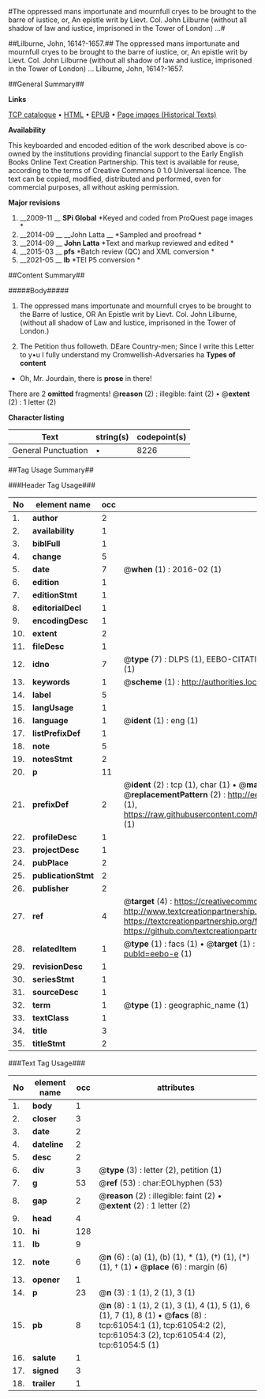 #The oppressed mans importunate and mournfull cryes to be brought to the barre of iustice, or, An epistle writ by Lievt. Col. John Lilburne (without all shadow of law and iustice, imprisoned in the Tower of London) ...#

##Lilburne, John, 1614?-1657.##
The oppressed mans importunate and mournfull cryes to be brought to the barre of iustice, or, An epistle writ by Lievt. Col. John Lilburne (without all shadow of law and iustice, imprisoned in the Tower of London) ...
Lilburne, John, 1614?-1657.

##General Summary##

**Links**

[TCP catalogue](http://www.ota.ox.ac.uk/tcp/)  • 
[HTML](http://tei.it.ox.ac.uk/tcp/Texts-HTML/free/A48/A48469.html)  • 
[EPUB](http://tei.it.ox.ac.uk/tcp/Texts-EPUB/free/A48/A48469.epub) • 
[Page images (Historical Texts)](https://historicaltexts.jisc.ac.uk/eebo-12393120e)

**Availability**

This keyboarded and encoded edition of the work described above is co-owned by the
    institutions providing financial support to the Early English Books Online Text Creation
    Partnership. This text is available for reuse, according to the terms of  Creative Commons 0 1.0 Universal
    licence. The text can be copied, modified, distributed and performed, even for commercial
    purposes, all without asking permission.

**Major revisions**

1. __2009-11 __ __SPi Global__ *Keyed and coded from ProQuest page images *
1. __2014-09 __ __John Latta __ *Sampled and proofread *
1. __2014-09 __ __John Latta__ *Text and markup reviewed and edited *
1. __2015-03 __ __pfs__ *Batch review (QC) and XML conversion *
1. __2021-05 __ __lb__ *TEI P5 conversion *

##Content Summary##

#####Body#####

1. The oppressed mans importunate and mournfull cryes to be brought to the Barre of Iustice, OR An Epistle writ by Lievt. Col. John Lilburne, (without all shadow of Law and Iustice, imprisoned in the Tower of London.)

1. The Petition thus followeth.
DEare Country-men; Since I write this Letter to y•u I fully understand my Cromwellish-Adversaries ha
**Types of content**

  * Oh, Mr. Jourdain, there is **prose** in there!

There are 2 **omitted** fragments! 
 @__reason__ (2) : illegible: faint (2)  •  @__extent__ (2) : 1 letter (2)

**Character listing**


|Text|string(s)|codepoint(s)|
|---|---|---|
|General Punctuation|•|8226|

##Tag Usage Summary##

###Header Tag Usage###

|No|element name|occ|attributes|
|---|---|---|---|
|1.|__author__|2||
|2.|__availability__|1||
|3.|__biblFull__|1||
|4.|__change__|5||
|5.|__date__|7| @__when__ (1) : 2016-02 (1)|
|6.|__edition__|1||
|7.|__editionStmt__|1||
|8.|__editorialDecl__|1||
|9.|__encodingDesc__|1||
|10.|__extent__|2||
|11.|__fileDesc__|1||
|12.|__idno__|7| @__type__ (7) : DLPS (1), EEBO-CITATION (1), VID (1), EEBO-PROQUEST (1), STC (2), OCLC (1)|
|13.|__keywords__|1| @__scheme__ (1) : http://authorities.loc.gov/ (1)|
|14.|__label__|5||
|15.|__langUsage__|1||
|16.|__language__|1| @__ident__ (1) : eng (1)|
|17.|__listPrefixDef__|1||
|18.|__note__|5||
|19.|__notesStmt__|2||
|20.|__p__|11||
|21.|__prefixDef__|2| @__ident__ (2) : tcp (1), char (1)  •  @__matchPattern__ (2) : ([0-9\-]+):([0-9IVX]+) (1), (.+) (1)  •  @__replacementPattern__ (2) : http://eebo.chadwyck.com/downloadtiff?vid=$1&page=$2 (1), https://raw.githubusercontent.com/textcreationpartnership/Texts/master/tcpchars.xml#$1 (1)|
|22.|__profileDesc__|1||
|23.|__projectDesc__|1||
|24.|__pubPlace__|2||
|25.|__publicationStmt__|2||
|26.|__publisher__|2||
|27.|__ref__|4| @__target__ (4) : https://creativecommons.org/publicdomain/zero/1.0/ (1), http://www.textcreationpartnership.org/docs/. (1), https://textcreationpartnership.org/faq/#faq05 (1), https://github.com/textcreationpartnership (1)|
|28.|__relatedItem__|1| @__type__ (1) : facs (1)  •  @__target__ (1) : https://data.historicaltexts.jisc.ac.uk/view?pubId=eebo-e (1)|
|29.|__revisionDesc__|1||
|30.|__seriesStmt__|1||
|31.|__sourceDesc__|1||
|32.|__term__|1| @__type__ (1) : geographic_name (1)|
|33.|__textClass__|1||
|34.|__title__|3||
|35.|__titleStmt__|2||


###Text Tag Usage###

|No|element name|occ|attributes|
|---|---|---|---|
|1.|__body__|1||
|2.|__closer__|3||
|3.|__date__|2||
|4.|__dateline__|2||
|5.|__desc__|2||
|6.|__div__|3| @__type__ (3) : letter (2), petition (1)|
|7.|__g__|53| @__ref__ (53) : char:EOLhyphen (53)|
|8.|__gap__|2| @__reason__ (2) : illegible: faint (2)  •  @__extent__ (2) : 1 letter (2)|
|9.|__head__|4||
|10.|__hi__|128||
|11.|__lb__|9||
|12.|__note__|6| @__n__ (6) : (a) (1), (b) (1), * (1), (†) (1), (*) (1), † (1)  •  @__place__ (6) : margin (6)|
|13.|__opener__|1||
|14.|__p__|23| @__n__ (3) : 1 (1), 2 (1), 3 (1)|
|15.|__pb__|8| @__n__ (8) : 1 (1), 2 (1), 3 (1), 4 (1), 5 (1), 6 (1), 7 (1), 8 (1)  •  @__facs__ (8) : tcp:61054:1 (1), tcp:61054:2 (2), tcp:61054:3 (2), tcp:61054:4 (2), tcp:61054:5 (1)|
|16.|__salute__|1||
|17.|__signed__|3||
|18.|__trailer__|1||
